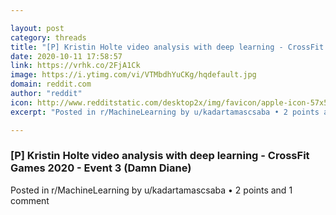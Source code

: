 ```yaml
---

layout: post
category: threads
title: "[P] Kristin Holte video analysis with deep learning - CrossFit Games 2020 - Event 3 (Damn Diane)"
date: 2020-10-11 17:58:57
link: https://vrhk.co/2FjA1Ck
image: https://i.ytimg.com/vi/VTMbdhYuCKg/hqdefault.jpg
domain: reddit.com
author: "reddit"
icon: http://www.redditstatic.com/desktop2x/img/favicon/apple-icon-57x57.png
excerpt: "Posted in r/MachineLearning by u/kadartamascsaba • 2 points and 1 comment"

---
```


### [P] Kristin Holte video analysis with deep learning - CrossFit Games 2020 - Event 3 (Damn Diane)

Posted in r/MachineLearning by u/kadartamascsaba • 2 points and 1 comment